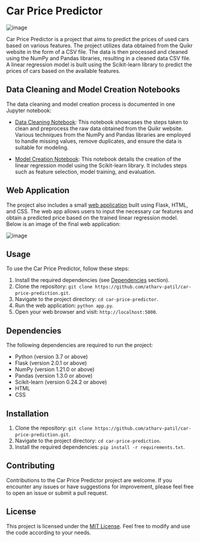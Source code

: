 # Car Price Predictor

![image](https://github.com/atharv-patil/carPricePrediction/assets/83455141/51ccdea6-2f6b-4da3-8d55-2d6d1de00ea1)





Car Price Predictor is a project that aims to predict the prices of used cars based on various features. The project utilizes data obtained from the Quikr website in the form of a CSV file. The data is then processed and cleaned using the NumPy and Pandas libraries, resulting in a cleaned data CSV file. A linear regression model is built using the Scikit-learn library to predict the prices of cars based on the available features.



## Data Cleaning and Model Creation Notebooks

The data cleaning and model creation process is documented in one Jupyter notebook:

- [Data Cleaning Notebook](https://github.com/atharv-patil/car-price-prediction/blob/main/usedCarPricePrediction.ipynb): This notebook showcases the steps taken to clean and preprocess the raw data obtained from the Quikr website. Various techniques from the NumPy and Pandas libraries are employed to handle missing values, remove duplicates, and ensure the data is suitable for modeling.

- [Model Creation Notebook](https://github.com/atharv-patil/car-price-prediction/blob/main/usedCarPricePrediction.ipynb): This notebook details the creation of the linear regression model using the Scikit-learn library. It includes steps such as feature selection, model training, and evaluation.

## Web Application

The project also includes a small [web application](https://github.com/atharv-patil/car-price-prediction/tree/main/app) built using Flask, HTML, and CSS. The web app allows users to input the necessary car features and obtain a predicted price based on the trained linear regression model. Below is an image of the final web application:

![image](https://github.com/atharv-patil/carPricePrediction/assets/83455141/54c69d32-3b7c-423b-b28e-29ee03a4a629)

## Usage

To use the Car Price Predictor, follow these steps:

1. Install the required dependencies (see [Dependencies](#dependencies) section).
2. Clone the repository: `git clone https://github.com/atharv-patil/car-price-prediction.git`.
3. Navigate to the project directory: `cd car-price-predictor`.
4. Run the web application: `python app.py`.
5. Open your web browser and visit: `http://localhost:5000`.

## Dependencies

The following dependencies are required to run the project:

- Python (version 3.7 or above)
- Flask (version 2.0.1 or above)
- NumPy (version 1.21.0 or above)
- Pandas (version 1.3.0 or above)
- Scikit-learn (version 0.24.2 or above)
- HTML
- CSS

## Installation

1. Clone the repository: `git clone https://github.com/atharv-patil/car-price-prediction.git`.
2. Navigate to the project directory: `cd car-price-prediction`.
3. Install the required dependencies: `pip install -r requirements.txt`.

## Contributing

Contributions to the Car Price Predictor project are welcome. If you encounter any issues or have suggestions for improvement, please feel free to open an issue or submit a pull request.

## License

This project is licensed under the [MIT License](LICENSE). Feel free to modify and use the code according to your needs.
